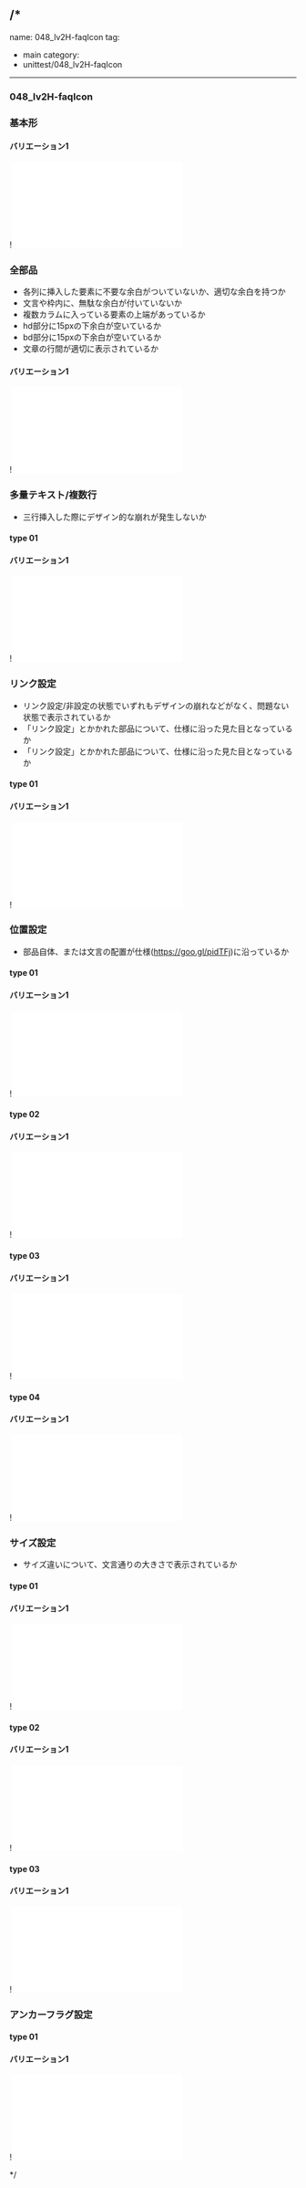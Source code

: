 /*
---
name: 048_lv2H-faqIcon
tag:
  - main
category:
  - unittest/048_lv2H-faqIcon
---

### 048_lv2H-faqIcon
### 基本形

#### バリエーション1

!![048_lv2H-faqIcon_01basic_1.html](./html/048_lv2H-faqIcon/048_lv2H-faqIcon_01basic_1.html)

### 全部品
- 各列に挿入した要素に不要な余白がついていないか、適切な余白を持つか
- 文言や枠内に、無駄な余白が付いていないか
- 複数カラムに入っている要素の上端があっているか
- hd部分に15pxの下余白が空いているか
- bd部分に15pxの下余白が空いているか
- 文章の行間が適切に表示されているか

#### バリエーション1

!![048_lv2H-faqIcon_02all_1.html](./html/048_lv2H-faqIcon/048_lv2H-faqIcon_02all_1.html)

### 多量テキスト/複数行
- 三行挿入した際にデザイン的な崩れが発生しないか

#### type 01
#### バリエーション1

!![048_lv2H-faqIcon_d03manyText_01_1.html](./html/048_lv2H-faqIcon/048_lv2H-faqIcon_d03manyText_01_1.html)

### リンク設定
- リンク設定/非設定の状態でいずれもデザインの崩れなどがなく、問題ない状態で表示されているか
- 「リンク設定」とかかれた部品について、仕様に沿った見た目となっているか
- 「リンク設定」とかかれた部品について、仕様に沿った見た目となっているか

#### type 01
#### バリエーション1

!![048_lv2H-faqIcon_f11_01_1.html](./html/048_lv2H-faqIcon/048_lv2H-faqIcon_f11_01_1.html)

### 位置設定
- 部品自体、または文言の配置が仕様(https://goo.gl/pidTFj)に沿っているか

#### type 01
#### バリエーション1

!![048_lv2H-faqIcon_f12_01_1.html](./html/048_lv2H-faqIcon/048_lv2H-faqIcon_f12_01_1.html)

#### type 02
#### バリエーション1

!![048_lv2H-faqIcon_f12_02_1.html](./html/048_lv2H-faqIcon/048_lv2H-faqIcon_f12_02_1.html)

#### type 03
#### バリエーション1

!![048_lv2H-faqIcon_f12_03_1.html](./html/048_lv2H-faqIcon/048_lv2H-faqIcon_f12_03_1.html)

#### type 04
#### バリエーション1

!![048_lv2H-faqIcon_f12_04_1.html](./html/048_lv2H-faqIcon/048_lv2H-faqIcon_f12_04_1.html)

### サイズ設定
- サイズ違いについて、文言通りの大きさで表示されているか

#### type 01
#### バリエーション1

!![048_lv2H-faqIcon_f14_01_1.html](./html/048_lv2H-faqIcon/048_lv2H-faqIcon_f14_01_1.html)

#### type 02
#### バリエーション1

!![048_lv2H-faqIcon_f14_02_1.html](./html/048_lv2H-faqIcon/048_lv2H-faqIcon_f14_02_1.html)

#### type 03
#### バリエーション1

!![048_lv2H-faqIcon_f14_03_1.html](./html/048_lv2H-faqIcon/048_lv2H-faqIcon_f14_03_1.html)

### アンカーフラグ設定

#### type 01
#### バリエーション1

!![048_lv2H-faqIcon_f16_01_1.html](./html/048_lv2H-faqIcon/048_lv2H-faqIcon_f16_01_1.html)

*/

